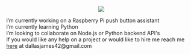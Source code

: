 <p align="center">
  <img src="https://ca.slack-edge.com/ESZCHB482-W012JHRKY0J-69d20df3f3c3-512"/>
<p/>
I’m currently working on a Raspberry Pi push button assistant<br/>
I’m currently learning Python<br/>
I’m looking to collaborate on Node.js or Python backend API's <br/>
If you would like any help on a project or would like to hire me reach me <a href="mailto:dallasjames42@gmail.com">here</a> at dallasjames42@gmail.com
